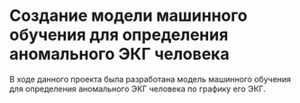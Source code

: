 # Создание модели машинного обучения для определения аномального ЭКГ человека
В ходе данного проекта была разработана модель машинного обучения для определения аномального ЭКГ человека по графику его ЭКГ. 
